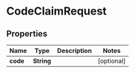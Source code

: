 

# CodeClaimRequest


## Properties

| Name | Type | Description | Notes |
|------------ | ------------- | ------------- | -------------|
|**code** | **String** |  |  [optional] |



